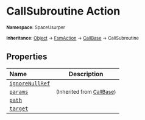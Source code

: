 # CallSubroutine Action

<small>**Namespace**: SpaceUsurper</small>

<small>**Inheritance**: [Object](https://docs.microsoft.com/en-us/dotnet/api/system.object?view=netframework-4.5) → [FsmAction](FsmAction.md) → [CallBase](CallBase.md) → CallSubroutine</small>

## Properties

<div markdown="1" class="member-table">

| Name | Description |
| :--- | ----------- |
| [`ignoreNullRef`](CallSubroutine/ignoreNullRef.md) |  | 
| [`params`](CallBase/params.md) | <small>(Inherited from [CallBase](CallBase.md))</small> | 
| [`path`](CallSubroutine/path.md) |  | 
| [`target`](CallSubroutine/target.md) |  | 

</div>

